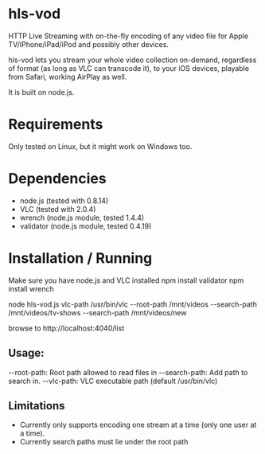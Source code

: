 hls-vod
=======

HTTP Live Streaming with on-the-fly encoding of any video file for Apple TV/iPhone/iPad/iPod and possibly other devices.

hls-vod lets you stream your whole video collection on-demand, regardless of format (as long as VLC can transcode it), to your iOS devices, playable from Safari, working AirPlay as well.

It is built on node.js.

Requirements
============
Only tested on Linux, but it might work on Windows too.

Dependencies
============
- node.js (tested with 0.8.14)
- VLC (tested with 2.0.4)
- wrench (node.js module, tested 1.4.4)
- validator (node.js module, tested 0.4.19)

Installation / Running
============
Make sure you have node.js and VLC installed
npm install validator
npm install wrench

node hls-vod.js vlc-path /usr/bin/vlc --root-path /mnt/videos --search-path /mnt/videos/tv-shows --search-path /mnt/videos/new

browse to http://localhost:4040/list

Usage:
------
--root-path: Root path allowed to read files in
--search-path: Add path to search in.
--vlc-path: VLC executable path (default /usr/bin/vlc)

Limitations
-----------
- Currently only supports encoding one stream at a time (only one user at a time).
- Currently search paths must lie under the root path
